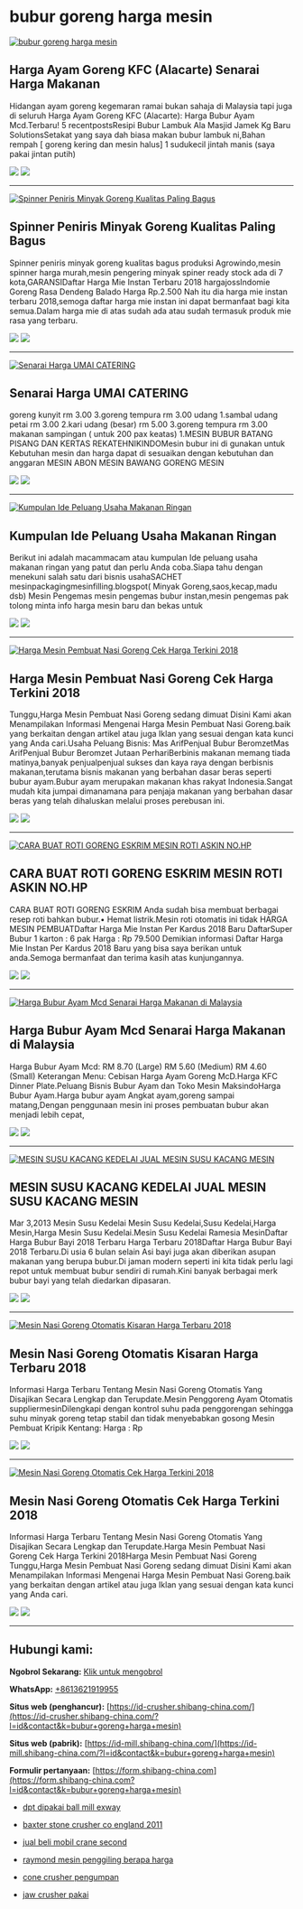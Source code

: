 # bubur goreng harga mesin

<a href="https://swt.shibang-china.com/?l=id&img&k=bubur+goreng+harga+mesin" target="_blank">![bubur goreng harga mesin](http://static.shibang-china.com/all-800x300/1300.jpg)</a>

## Harga Ayam Goreng KFC (Alacarte) Senarai Harga Makanan
Hidangan ayam goreng kegemaran ramai bukan sahaja di Malaysia tapi juga di seluruh Harga Ayam Goreng KFC (Alacarte): Harga Bubur Ayam Mcd.Terbaru! 5 recentpostsResipi Bubur Lambuk Ala Masjid Jamek Kg Baru SolutionsSetakat yang saya dah biasa makan bubur lambuk ni,Bahan rempah [ goreng kering dan mesin halus] 1 sudukecil jintah manis (saya pakai jintan putih)


<a href="https://whatsapp.shibangsoft.com/WhatsApp.php" target="_blank" title="WhatsApp">![](http://static.shibang-china.com/icon/whatsapp.png)</a> <a href="https://swt.shibang-china.com/?l=id&icon&k=bubur+goreng+harga+mesin" target="_blank">![](http://static.shibang-china.com/icon/chat-id.png)</a>

---

<a href="https://swt.shibang-china.com/?l=id&img&k=bubur+goreng+harga+mesin" target="_blank">![Spinner Peniris Minyak Goreng Kualitas Paling Bagus](http://static.shibang-china.com/all-800x300/52.jpg)</a>

## Spinner Peniris Minyak Goreng Kualitas Paling Bagus
Spinner peniris minyak goreng kualitas bagus produksi Agrowindo,mesin spinner harga murah,mesin pengering minyak spiner ready stock ada di 7 kota,GARANSIDaftar Harga Mie Instan Terbaru 2018 hargajossIndomie Goreng Rasa Dendeng Balado Harga Rp.2.500 Nah itu dia harga mie instan terbaru 2018,semoga daftar harga mie instan ini dapat bermanfaat bagi kita semua.Dalam harga mie di atas sudah ada atau sudah termasuk produk mie rasa yang terbaru.


<a href="https://whatsapp.shibangsoft.com/WhatsApp.php" target="_blank" title="WhatsApp">![](http://static.shibang-china.com/icon/whatsapp.png)</a> <a href="https://swt.shibang-china.com/?l=id&icon&k=bubur+goreng+harga+mesin" target="_blank">![](http://static.shibang-china.com/icon/chat-id.png)</a>

---

<a href="https://swt.shibang-china.com/?l=id&img&k=bubur+goreng+harga+mesin" target="_blank">![Senarai Harga UMAI CATERING](http://static.shibang-china.com/all-800x300/995.jpg)</a>

## Senarai Harga UMAI CATERING
goreng kunyit rm 3.00 3.goreng tempura rm 3.00 udang 1.sambal udang petai rm 3.00 2.kari udang (besar) rm 5.00 3.goreng tempura rm 3.00 makanan sampingan ( untuk 200 pax keatas) 1.MESIN BUBUR BATANG PISANG DAN KERTAS REKATEHNIKINDOMesin bubur ini di gunakan untuk Kebutuhan mesin dan harga dapat di sesuaikan dengan kebutuhan dan anggaran MESIN ABON MESIN BAWANG GORENG MESIN


<a href="https://whatsapp.shibangsoft.com/WhatsApp.php" target="_blank" title="WhatsApp">![](http://static.shibang-china.com/icon/whatsapp.png)</a> <a href="https://swt.shibang-china.com/?l=id&icon&k=bubur+goreng+harga+mesin" target="_blank">![](http://static.shibang-china.com/icon/chat-id.png)</a>

---

<a href="https://swt.shibang-china.com/?l=id&img&k=bubur+goreng+harga+mesin" target="_blank">![Kumpulan Ide Peluang Usaha Makanan Ringan](http://static.shibang-china.com/all-800x300/249.jpg)</a>

## Kumpulan Ide Peluang Usaha Makanan Ringan
Berikut ini adalah macammacam atau kumpulan Ide peluang usaha makanan ringan yang patut dan perlu Anda coba.Siapa tahu dengan menekuni salah satu dari bisnis usahaSACHET mesinpackagingmesinfilling.blogspot( Minyak Goreng,saos,kecap,madu dsb) Mesin Pengemas mesin pengemas bubur instan,mesin pengemas pak tolong minta info harga mesin baru dan bekas untuk


<a href="https://whatsapp.shibangsoft.com/WhatsApp.php" target="_blank" title="WhatsApp">![](http://static.shibang-china.com/icon/whatsapp.png)</a> <a href="https://swt.shibang-china.com/?l=id&icon&k=bubur+goreng+harga+mesin" target="_blank">![](http://static.shibang-china.com/icon/chat-id.png)</a>

---

<a href="https://swt.shibang-china.com/?l=id&img&k=bubur+goreng+harga+mesin" target="_blank">![Harga Mesin Pembuat Nasi Goreng Cek Harga Terkini 2018](http://static.shibang-china.com/all-800x300/312.jpg)</a>

## Harga Mesin Pembuat Nasi Goreng Cek Harga Terkini 2018
Tunggu,Harga Mesin Pembuat Nasi Goreng sedang dimuat Disini Kami akan Menampilakan Informasi Mengenai Harga Mesin Pembuat Nasi Goreng.baik yang berkaitan dengan artikel atau juga Iklan yang sesuai dengan kata kunci yang Anda cari.Usaha Peluang Bisnis: Mas ArifPenjual Bubur BeromzetMas ArifPenjual Bubur Beromzet Jutaan PerhariBerbinis makanan memang tiada matinya,banyak penjualpenjual sukses dan kaya raya dengan berbisnis makanan,terutama bisnis makanan yang berbahan dasar beras seperti bubur ayam.Bubur ayam merupakan makanan khas rakyat Indonesia.Sangat mudah kita jumpai dimanamana para penjaja makanan yang berbahan dasar beras yang telah dihaluskan melalui proses perebusan ini.


<a href="https://whatsapp.shibangsoft.com/WhatsApp.php" target="_blank" title="WhatsApp">![](http://static.shibang-china.com/icon/whatsapp.png)</a> <a href="https://swt.shibang-china.com/?l=id&icon&k=bubur+goreng+harga+mesin" target="_blank">![](http://static.shibang-china.com/icon/chat-id.png)</a>

---

<a href="https://swt.shibang-china.com/?l=id&img&k=bubur+goreng+harga+mesin" target="_blank">![CARA BUAT ROTI GORENG ESKRIM MESIN ROTI ASKIN NO.HP](http://static.shibang-china.com/all-800x300/531.jpg)</a>

## CARA BUAT ROTI GORENG ESKRIM MESIN ROTI ASKIN NO.HP
CARA BUAT ROTI GORENG ESKRIM Anda sudah bisa membuat berbagai resep roti bahkan bubur.• Hemat listrik.Mesin roti otomatis ini tidak HARGA MESIN PEMBUATDaftar Harga Mie Instan Per Kardus 2018 Baru DaftarSuper Bubur 1 karton : 6 pak Harga : Rp 79.500 Demikian informasi Daftar Harga Mie Instan Per Kardus 2018 Baru yang bisa saya berikan untuk anda.Semoga bermanfaat dan terima kasih atas kunjungannya.


<a href="https://whatsapp.shibangsoft.com/WhatsApp.php" target="_blank" title="WhatsApp">![](http://static.shibang-china.com/icon/whatsapp.png)</a> <a href="https://swt.shibang-china.com/?l=id&icon&k=bubur+goreng+harga+mesin" target="_blank">![](http://static.shibang-china.com/icon/chat-id.png)</a>

---

<a href="https://swt.shibang-china.com/?l=id&img&k=bubur+goreng+harga+mesin" target="_blank">![Harga Bubur Ayam Mcd Senarai Harga Makanan di Malaysia](http://static.shibang-china.com/all-800x300/238.jpg)</a>

## Harga Bubur Ayam Mcd Senarai Harga Makanan di Malaysia
Harga Bubur Ayam Mcd: RM 8.70 (Large) RM 5.60 (Medium) RM 4.60 (Small) Keterangan Menu: Cebisan Harga Ayam Goreng McD.Harga KFC Dinner Plate.Peluang Bisnis Bubur Ayam dan Toko Mesin MaksindoHarga Bubur Ayam.Harga bubur ayam Angkat ayam,goreng sampai matang,Dengan penggunaan mesin ini proses pembuatan bubur akan menjadi lebih cepat,


<a href="https://whatsapp.shibangsoft.com/WhatsApp.php" target="_blank" title="WhatsApp">![](http://static.shibang-china.com/icon/whatsapp.png)</a> <a href="https://swt.shibang-china.com/?l=id&icon&k=bubur+goreng+harga+mesin" target="_blank">![](http://static.shibang-china.com/icon/chat-id.png)</a>

---

<a href="https://swt.shibang-china.com/?l=id&img&k=bubur+goreng+harga+mesin" target="_blank">![MESIN SUSU KACANG KEDELAI JUAL MESIN SUSU KACANG MESIN](http://static.shibang-china.com/all-800x300/442.jpg)</a>

## MESIN SUSU KACANG KEDELAI JUAL MESIN SUSU KACANG MESIN
Mar 3,2013 Mesin Susu Kedelai Mesin Susu Kedelai,Susu Kedelai,Harga Mesin,Harga Mesin Susu Kedelai.Mesin Susu Kedelai Ramesia MesinDaftar Harga Bubur Bayi 2018 Terbaru Harga Terbaru 2018Daftar Harga Bubur Bayi 2018 Terbaru.Di usia 6 bulan selain Asi bayi juga akan diberikan asupan makanan yang berupa bubur.Di jaman modern seperti ini kita tidak perlu lagi repot untuk membuat bubur sendiri di rumah.Kini banyak berbagai merk bubur bayi yang telah diedarkan dipasaran.


<a href="https://whatsapp.shibangsoft.com/WhatsApp.php" target="_blank" title="WhatsApp">![](http://static.shibang-china.com/icon/whatsapp.png)</a> <a href="https://swt.shibang-china.com/?l=id&icon&k=bubur+goreng+harga+mesin" target="_blank">![](http://static.shibang-china.com/icon/chat-id.png)</a>

---

<a href="https://swt.shibang-china.com/?l=id&img&k=bubur+goreng+harga+mesin" target="_blank">![Mesin Nasi Goreng Otomatis Kisaran Harga Terbaru 2018](http://static.shibang-china.com/all-800x300/1024.jpg)</a>

## Mesin Nasi Goreng Otomatis Kisaran Harga Terbaru 2018
Informasi Harga Terbaru Tentang Mesin Nasi Goreng Otomatis Yang Disajikan Secara Lengkap dan Terupdate.Mesin Penggoreng Ayam Otomatis suppliermesinDilengkapi dengan kontrol suhu pada penggorengan sehingga suhu minyak goreng tetap stabil dan tidak menyebabkan gosong Mesin Pembuat Kripik Kentang: Harga : Rp


<a href="https://whatsapp.shibangsoft.com/WhatsApp.php" target="_blank" title="WhatsApp">![](http://static.shibang-china.com/icon/whatsapp.png)</a> <a href="https://swt.shibang-china.com/?l=id&icon&k=bubur+goreng+harga+mesin" target="_blank">![](http://static.shibang-china.com/icon/chat-id.png)</a>

---

<a href="https://swt.shibang-china.com/?l=id&img&k=bubur+goreng+harga+mesin" target="_blank">![Mesin Nasi Goreng Otomatis Cek Harga Terkini 2018](http://static.shibang-china.com/all-800x300/1007.jpg)</a>

## Mesin Nasi Goreng Otomatis Cek Harga Terkini 2018
Informasi Harga Terbaru Tentang Mesin Nasi Goreng Otomatis Yang Disajikan Secara Lengkap dan Terupdate.Harga Mesin Pembuat Nasi Goreng Cek Harga Terkini 2018Harga Mesin Pembuat Nasi Goreng Tunggu,Harga Mesin Pembuat Nasi Goreng sedang dimuat Disini Kami akan Menampilakan Informasi Mengenai Harga Mesin Pembuat Nasi Goreng.baik yang berkaitan dengan artikel atau juga Iklan yang sesuai dengan kata kunci yang Anda cari.


<a href="https://whatsapp.shibangsoft.com/WhatsApp.php" target="_blank" title="WhatsApp">![](http://static.shibang-china.com/icon/whatsapp.png)</a> <a href="https://swt.shibang-china.com/?l=id&icon&k=bubur+goreng+harga+mesin" target="_blank">![](http://static.shibang-china.com/icon/chat-id.png)</a>

---
## Hubungi kami:

**Ngobrol Sekarang:** [Klik untuk mengobrol](https://swt.shibang-china.com?l=id&contact&k=bubur+goreng+harga+mesin)

**WhatsApp:**  [+8613621919955](https://whatsapp.shibangsoft.com/WhatsApp.php)

**Situs web (penghancur):** [https://id-crusher.shibang-china.com/](https://id-crusher.shibang-china.com/?l=id&contact&k=bubur+goreng+harga+mesin)

**Situs web (pabrik):** [https://id-mill.shibang-china.com/](https://id-mill.shibang-china.com/?l=id&contact&k=bubur+goreng+harga+mesin)

**Formulir pertanyaan:** [https://form.shibang-china.com](https://form.shibang-china.com?l=id&contact&k=bubur+goreng+harga+mesin)

* [dpt dipakai ball mill exway](../42/dpt%20dipakai%20ball%20mill%20exway.md)

* [baxter stone crusher co england 2011](../50/baxter%20stone%20crusher%20co%20england%202011.md)

* [jual beli mobil crane second](../45/jual%20beli%20mobil%20crane%20second.md)

* [raymond mesin penggiling berapa harga](../43/raymond%20mesin%20penggiling%20berapa%20harga.md)

* [cone crusher pengumpan](../50/cone%20crusher%20pengumpan.md)

* [jaw crusher pakai](../50/jaw%20crusher%20pakai.md)